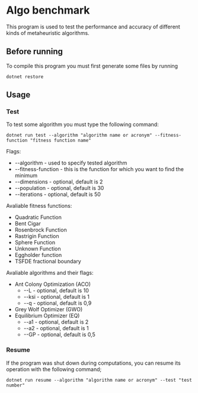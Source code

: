 # Algo benchmark
This program is used to test the performance and accuracy of different kinds of metaheuristic algorithms. 

## Before running 
To compile this program you must first generate some files by running 
```
dotnet restore
```

## Usage
### Test
To test some algorithm you must type the following command: 
```
dotnet run test --algorithm "algorithm name or acronym" --fitness-function "fitness function name"
```

Flags:
* --algorithm - used to specify tested algorithm
* --fitness-function - this is the function for which you want to find the minimum
* --dimensions - optional, default is 2
* --population - optional, default is 30
* --iterations - optional, default is 50

Avaliable fitness functions:
* Quadratic Function
* Bent Cigar
* Rosenbrock Function
* Rastrigin Function
* Sphere Function
* Unknown Function
* Eggholder function
* TSFDE fractional boundary

Avaliable algorithms and their flags:
* Ant Colony Optimization (ACO)
	* --L - optional, default is 10
	* --ksi - optional, default is 1
	* --q - optional, default is 0,9
* Grey Wolf Optimizer (GWO)
* Equilibrium Optimizer (EQ)
	* --a1 - optional, default is 2
	* --a2 - optional, default is 1
	* --GP - optional, default is 0,5

### Resume
If the program was shut down during computations, you can resume its operation with the following command;
```
dotnet run resume --algorithm "algorithm name or acronym" --test "test number"
```
